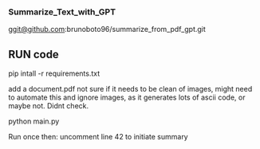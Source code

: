 ### Summarize_Text_with_GPT

ggit@github.com:brunoboto96/summarize_from_pdf_gpt.git

## RUN code

pip intall -r requirements.txt

add a document.pdf not sure if it needs to be clean of images, might need to automate this and ignore images, as it generates lots of ascii code, or maybe not. Didnt check.

python main.py

Run once then:
uncomment line 42 to initiate summary
